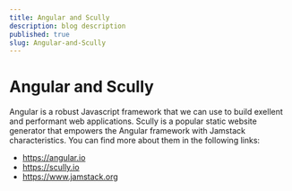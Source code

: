```yaml
---
title: Angular and Scully
description: blog description
published: true
slug: Angular-and-Scully
---
```


# Angular and Scully
Angular is a robust Javascript framework that we can use to build exellent and performant web applications.
Scully is a popular static website generator that empowers the Angular framework with Jamstack characteristics.
You can find more about them in the following links:
- https://angular.io
- https://scully.io
- https://www.jamstack.org
